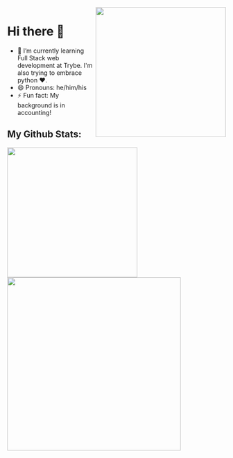 <img align="right" width="300" height="300" src="https://octocat-generator-assets.githubusercontent.com/my-octocat-1617918975815.png">

# Hi there 👋

- 🌱 I’m currently learning Full Stack web development at Trybe. I'm also trying to embrace python :heart:.
- 😄 Pronouns: he/him/his
- ⚡ Fun fact: My background is in accounting!

## My Github Stats:
<img align="left" width="300" height="300" src="https://github-readme-stats.vercel.app/api/top-langs/?username=igmriegel">
<img align="left" width="400" height="400" src="https://github-readme-stats.vercel.app/api?username=igmriegel&count_private=true">
